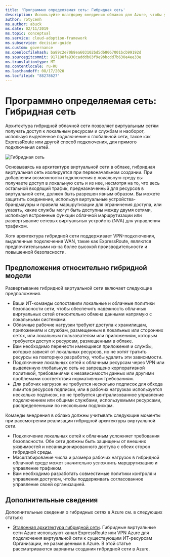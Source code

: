 ```yaml
---
title: 'Программно определяемая сеть: Гибридная сеть'
description: Используйте платформу внедрения облаков для Azure, чтобы узнать, как гибридные сети могут подключать облачные виртуальные сети к локальным ресурсам.
author: rotycenh
ms.author: abuck
ms.date: 02/11/2019
ms.topic: conceptual
ms.service: cloud-adoption-framework
ms.subservice: decision-guide
ms.custom: governance
ms.openlocfilehash: ba89c2e70b8ea603102bd5d68067001bcb99192d
ms.sourcegitcommit: 917188fa930cadddb03f9e9bbcdd7b630e4ee33e
ms.translationtype: MT
ms.contentlocale: ru-RU
ms.lasthandoff: 08/17/2020
ms.locfileid: "88278627"
---
```

# <a name="software-defined-networking-hybrid-network"></a>Программно определяемая сеть: Гибридная сеть

Архитектура гибридной облачной сети позволяет виртуальным сетям получать доступ к локальным ресурсам и службам и наоборот, используя выделенное подключение к глобальной сети, такое как ExpressRoute или другой способ подключения, для прямого подключения сетей.

![Гибридная сеть](/azure/architecture/reference-architectures/hybrid-networking/images/expressroute.png)

Основываясь на архитектуре виртуальной сети в облаке, гибридная виртуальная сеть изолируется при первоначальном создании. При добавлении возможности подключения в локальную среду вы получаете доступ в локальную сеть и из нее, несмотря на то, что весь остальной входящий трафик, предназначенный для ресурсов в виртуальной сети, должен быть разрешен явным образом. Вы можете защитить соединение, используя виртуальные устройства-брандмауэры и правила маршрутизации для ограничения доступа, или указать, какие службы могут быть доступны между двумя сетями, используя встроенные функции облачной маршрутизации или развертывание сетевых виртуальных устройств (NVA) для управления трафиком.

Хотя архитектура гибридной сети поддерживает VPN-подключения, выделенные подключения WAN, такие как ExpressRoute, являются предпочтительными из-за более высокой производительности и повышенной безопасности.

## <a name="hybrid-assumptions"></a>Предположения относительно гибридной модели

Развертывание гибридной виртуальной сети включает следующие предположения.

- Ваши ИТ-команды сопоставили локальные и облачные политики безопасности сети, чтобы обеспечить надежность облачных виртуальных сетей относительно обмена данными напрямую с локальными системами.
- Облачные рабочие нагрузки требуют доступа к хранилищам, приложениям и службам, размещенным в локальных или сторонних сетях, или локальным пользователям или приложениям, которым требуется доступ к ресурсам, размещенным в облаке.
- Вам необходимо перенести имеющиеся приложения и службы, которые зависят от локальных ресурсов, но не хотят тратить ресурсы на повторную разработку, чтобы удалить эти зависимости.
- Подключение локальных сетей к облачным ресурсам через VPN или выделенную глобальную сеть не запрещено корпоративной политикой, требованиями к независимости данных или другими проблемами соответствия нормативным требованиям.
- Для рабочих нагрузок не требуется несколько подписок для обхода лимитов ресурсов подписки, или в рабочих нагрузках используется несколько подписок, но не требуется централизованное управление подключением или общими службами, используемыми ресурсами, распределенными по нескольким подпискам.

Команды внедрения в облако должны учитывать следующие моменты при рассмотрении реализации гибридной архитектуры виртуальной сети.

- Подключение локальных сетей к облачным усложняет требования безопасности. Обе сети должны быть защищены от внешних уязвимостей и несанкционированного доступа с обеих сторон гибридной среды.
- Масштабирование числа и размера рабочих нагрузок в гибридной облачной среде может значительно усложнить маршрутизацию и управление трафиком.
- Вам необходимо разработать совместимые политики контроля и управления доступом, чтобы поддерживать согласованное управление своей организацией.

## <a name="learn-more"></a>Дополнительные сведения

Дополнительные сведения о гибридных сетях в Azure см. в следующих статьях:

- [Эталонная архитектура гибридной сети](/azure/architecture/reference-architectures/hybrid-networking/expressroute). Гибридные виртуальные сети Azure используют канал ExpressRoute или VPN Azure для подключения виртуальной сети к существующим ИТ-ресурсам Организации, не размещенным в Azure. В этой статье рассматриваются варианты создания гибридной сети в Azure.